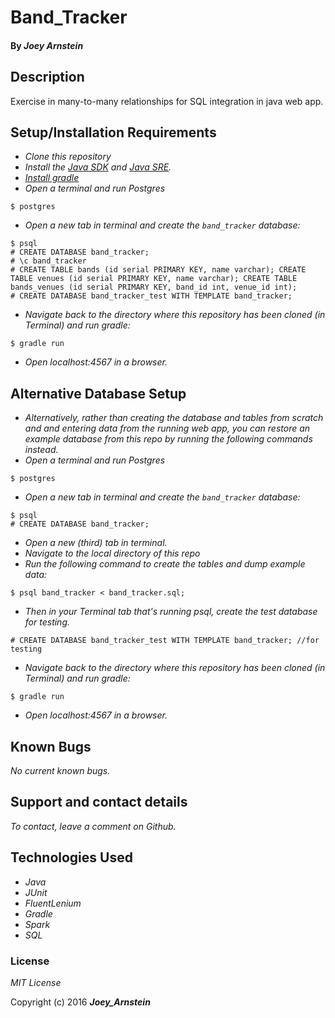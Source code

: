# Band_Tracker



#### By _**Joey Arnstein**_

## Description

Exercise in many-to-many relationships for SQL integration in java web app.

## Setup/Installation Requirements

* _Clone this repository_
* _Install the [Java SDK](http://www.oracle.com/technetwork/java/javase/downloads/jdk8-downloads-2133151.html) and [Java SRE](http://www.java.com/en/)._
* _[Install gradle](http://codetutr.com/2013/03/23/how-to-install-gradle/)_
* _Open a terminal and run Postgres_
```
$ postgres
```
* _Open a new tab in terminal and create the `band_tracker` database:_
```
$ psql
# CREATE DATABASE band_tracker;
# \c band_tracker
# CREATE TABLE bands (id serial PRIMARY KEY, name varchar); CREATE TABLE venues (id serial PRIMARY KEY, name varchar); CREATE TABLE bands_venues (id serial PRIMARY KEY, band_id int, venue_id int);
# CREATE DATABASE band_tracker_test WITH TEMPLATE band_tracker;

```
* _Navigate back to the directory where this repository has been cloned (in Terminal) and run gradle:_
```
$ gradle run
```
* _Open localhost:4567 in a browser._

## Alternative Database Setup

* _Alternatively, rather than creating the database and tables from scratch and and entering data from the running web app, you can restore an example database from this repo by running the following commands instead._
* _Open a terminal and run Postgres_
```
$ postgres
```
* _Open a new tab in terminal and create the `band_tracker` database:_
```
$ psql
# CREATE DATABASE band_tracker;
```
* _Open a new (third) tab in terminal._
* _Navigate to the local directory of this repo_
* _Run the following command to create the tables and dump example data:_
```
$ psql band_tracker < band_tracker.sql;
```
* _Then in your Terminal tab that's running psql, create the test database for testing._
```
# CREATE DATABASE band_tracker_test WITH TEMPLATE band_tracker; //for testing

```
* _Navigate back to the directory where this repository has been cloned (in Terminal) and run gradle:_
```
$ gradle run
```
* _Open localhost:4567 in a browser._

## Known Bugs

_No current known bugs._

## Support and contact details

_To contact, leave a comment on Github._

## Technologies Used

* _Java_
* _JUnit_
* _FluentLenium_
* _Gradle_
* _Spark_
* _SQL_

### License

*MIT License*

Copyright (c) 2016 **_Joey_Arnstein_**
